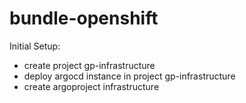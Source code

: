 # bundle-openshift

Initial Setup:
- create project gp-infrastructure
- deploy argocd instance in project gp-infrastructure
- create argoproject infrastructure